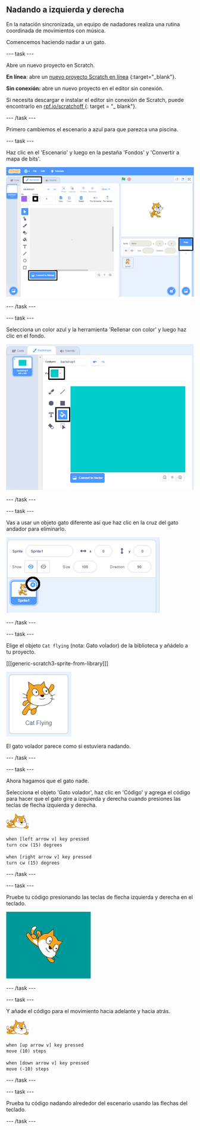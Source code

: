 ## Nadando a izquierda y derecha

En la natación sincronizada, un equipo de nadadores realiza una rutina coordinada de movimientos con música.

Comencemos haciendo nadar a un gato.

--- task ---

Abre un nuevo proyecto en Scratch.

**En línea**: abre un [ nuevo proyecto Scratch en línea](http://rpf.io/scratchnew) {:target="_blank"}.

**Sin conexión:** abre un nuevo proyecto en el editor sin conexión.

Si necesita descargar e instalar el editor sin conexión de Scratch, puede encontrarlo en [ rpf.io/scratchoff ](http://rpf.io/scratchoff) {: target = "_ blank"}.

--- /task ---

Primero cambiemos el escenario a azul para que parezca una piscina.

--- task ---

Haz clic en el 'Escenario' y luego en la pestaña 'Fondos' y 'Convertir a mapa de bits'.

![pantalla de scratch con escenario, fondos y convertir en mapa de bits resaltados](images/swim-select-backdrop.png)

--- /task ---

--- task ---

Selecciona un color azul y la herramienta 'Rellenar con color' y luego haz clic en el fondo.

![pestaña de fondos y herramienta de relleno seleccionada](images/swim-fill.png)

--- /task ---

--- task ---

Vas a usar un objeto gato diferente así que haz clic en la cruz del gato andador para eliminarlo.

![borrar menú seleccionado](images/swim-delete.png)

--- /task ---

--- task ---

Elige el objeto `Cat flying` (nota: Gato volador) de la biblioteca y añádelo a tu proyecto.

[[[generic-scratch3-sprite-from-library]]]

![Objeto Gato volador resaltado](images/swim-sprite.png)

El gato volador parece como si estuviera nadando.

--- /task ---

--- task ---

Ahora hagamos que el gato nade.

Selecciona el objeto 'Gato volador', haz clic en 'Código' y agrega el código para hacer que el gato gire a izquierda y derecha cuando presiones las teclas de flecha izquierda y derecha.

![objeto nadador](images/swimmer-sprite.png)

```blocks3
when [left arrow v] key pressed
turn ccw (15) degrees

when [right arrow v] key pressed
turn cw (15) degrees
```

--- /task ---

--- task ---

Pruebe tu código presionando las teclas de flecha izquierda y derecha en el teclado.

![objeto gato girado a la derecha](images/swim-right.png)

--- /task ---

--- task ---

Y añade el código para el movimiento hacia adelante y hacia atrás.

![objeto nadador](images/swimmer-sprite.png)

```blocks3
when [up arrow v] key pressed
move (10) steps

when [down arrow v] key pressed
move (-10) steps 
```

--- /task ---

--- task ---

Prueba tu código nadando alrededor del escenario usando las flechas del teclado.

--- /task ---
